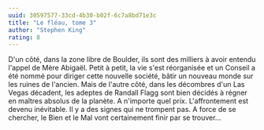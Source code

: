 ```yaml
---
uuid: 30597577-33cd-4b30-b02f-6c7a8bd71e3c
title: "Le fléau, tome 3"
author: "Stephen King"
rating: 8
---
```


D'un côté, dans la zone libre de Boulder, ils sont des milliers à avoir entendu l'appel de Mère Abigaël. Petit à petit, la vie s'est réorganisée et un Conseil a été nommé pour diriger cette nouvelle société, bâtir un nouveau monde sur les ruines de l'ancien. Mais de l'autre côté, dans les décombres d'un Las Vegas décadent, les adeptes de Randall Flagg sont bien décidés à régner en maîtres absolus de la planète. A n'importe quel prix. L'affrontement est devenu inévitable. Il y a des signes qui ne trompent pas. A force de se chercher, le Bien et le Mal vont certainement finir par se trouver...